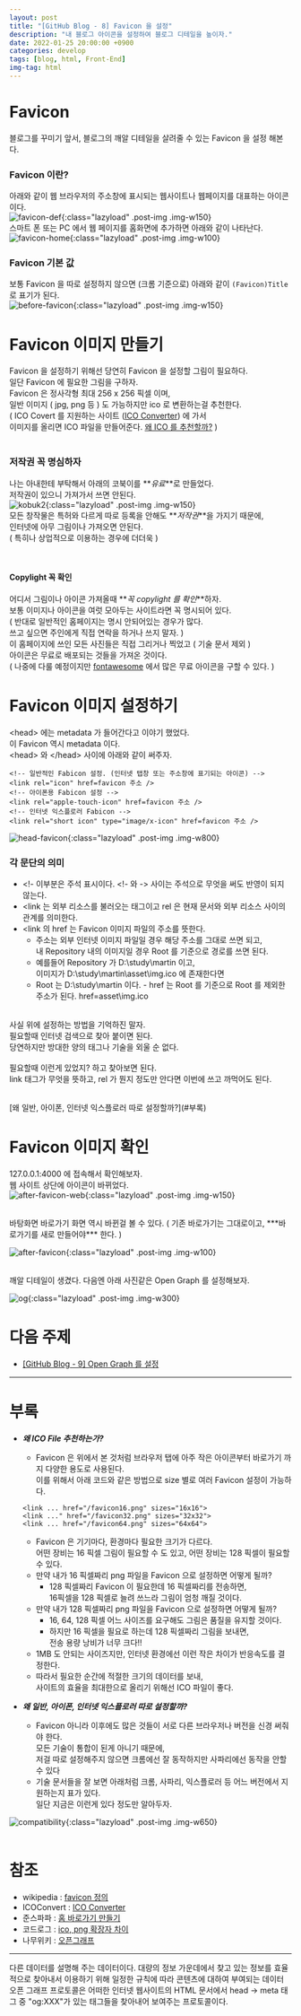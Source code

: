 ```yaml
---
layout: post
title: "[GitHub Blog - 8] Favicon 을 설정"
description: "내 블로그 아이콘을 설정하여 블로그 디테일을 높이자."
date: 2022-01-25 20:00:00 +0900
categories: develop
tags: [blog, html, Front-End]
img-tag: html
---
```


# Favicon

블로그를 꾸미기 앞서, 블로그의 깨알 디테일을 살려줄 수 있는 Favicon 을 설정 해본다.

### Favicon 이란?

아래와 같이 웹 브라우저의 주소창에 표시되는 웹사이트나 웹페이지를 대표하는 아이콘이다.  
![favicon-def](/assets/img/post-img/favicon/favicon.png){:class="lazyload" .post-img .img-w150}  
스마트 폰 또는 PC 에서 웹 페이지를 홈화면에 추가하면 아래와 같이 나타난다.  
![favicon-home](/assets/img/post-img/favicon/favicon-home.png){:class="lazyload" .post-img .img-w100}

### Favicon 기본 값

보통 Favicon 을 따로 설정하지 않으면 (크롬 기준으로) 아래와 같이 `(Favicon)Title` 로 표기가 된다.  
![before-favicon](/assets/img/post-img//favicon/web-favicon.png){:class="lazyload" .post-img .img-w150}

# Favicon 이미지 만들기

Favicon 을 설정하기 위해선 당연히 Favicon 을 설정할 그림이 필요하다.  
일단 Favicon 에 필요한 그림을 구하자.  
Favicon 은 정사각형 최대 256 x 256 픽셀 이며,  
일반 이미지 ( jpg, png 등 ) 도 가능하지만 ico 로 변환하는걸 추천한다.  
( ICO Covert 를 지원하는 사이트 ([ICO Converter][icoconvert-link]) 에 가서  
이미지를 올리면 ICO 파일을 만들어준다. [왜 ICO 를 추천할까?](#부록) )  
<br>

### 저작권 꼭 명심하자

나는 아내한테 부탁해서 아래의 코북이를 **_유료_**로 만들었다.  
저작권이 있으니 가져가서 쓰면 안된다.  
![kobuk2](/assets/img/post-img//favicon/kobuk2.png){:class="lazyload" .post-img .img-w150}  
모든 창작물은 특허와 다르게 따로 등록을 안해도 **_저작권_**을 가지기 때문에,  
인터넷에 아무 그림이나 가져오면 안된다.  
( 특히나 상업적으로 이용하는 경우에 더더욱 )

<br>

#### Copylight 꼭 확인

어디서 그림이나 아이콘 가져올때 **_꼭 copylight 를 확인_**하자.  
보통 이미지나 아이콘을 여럿 모아두는 사이트라면 꼭 명시되어 있다.  
( 반대로 일반적인 홈페이지는 명시 안되어있는 경우가 많다.  
쓰고 싶으면 주인에게 직접 연락을 하거나 쓰지 말자. )  
이 홈페이지에 쓰인 모든 사진들은 직접 그리거나 찍었고 ( 기술 문서 제외 )  
아이콘은 무료로 배포되는 것들을 가져온 것이다.  
( 나중에 다룰 예정이지만 [fontawesome][fontawesome-link] 에서 많은 무료 아이콘을 구할 수 있다. )

# Favicon 이미지 설정하기

\<head> 에는 <span class="tooltip" id="id-1">metadata</span> 가 들어간다고 이야기 했었다.  
이 Favicon 역시 metadata 이다.  
\<head> 와 \</head> 사이에 아래와 같이 써주자.

```
<!-- 일반적인 Fabicon 설정. (인터넷 탭창 또는 주소창에 표기되는 아이콘) -->
<link rel="icon" href=favicon 주소 />
<!-- 아이폰용 Fabicon 설정 -->
<link rel="apple-touch-icon" href=favicon 주소 />
<!-- 인터넷 익스플로러 Fabicon -->
<link rel="short icon" type="image/x-icon" href=favicon 주소 />
```

![head-favicon](/assets/img/post-img/favicon/head-favicon.png){:class="lazyload" .post-img .img-w800}

### 각 문단의 의미

- <!- 이부분은 주석 표시이다. <!- 와 -> 사이는 주석으로 무엇을 써도 반영이 되지 않는다.
- \<link 는 외부 리소스를 불러오는 태그이고 rel 은 현재 문서와 외부 리소스 사이의 관계를 의미한다.
- \<link 의 href 는 Favicon 이미지 파일의 주소를 뜻한다.  
   - 주소는 외부 인터넷 이미지 파일일 경우 해당 주소를 그대로 쓰면 되고,  
   내 Repository 내의 이미지일 경우 Root 를 기준으로 경로를 쓰면 된다.  
   - 예를들어 Repository 가 D:\study\martin 이고,  
   이미지가 D:\study\martin\asset\img.ico 에 존재한다면  
   - Root 는 D:\study\martin 이다. - href 는 Root 를 기준으로 Root 를 제외한 주소가 된다. href=asset\img.ico  
  <br>

사실 위에 설정하는 방법을 기억하진 말자.  
필요할때 인터넷 검색으로 찾아 붙이면 된다.  
당연하지만 방대한 양의 태그나 기술을 외울 순 없다.  
<br>
필요할때 이런게 있었지? 하고 찾아보면 된다.  
link 태그가 무엇을 뜻하고, rel 가 뭔지 정도만 안다면 이번에 쓰고 까먹어도 된다.

<br>
[왜 일반, 아이폰, 인터넷 익스플로러 따로 설정할까?](#부록)

<br>


# Favicon 이미지 확인

127.0.0.1:4000 에 접속해서 확인해보자.  
웹 사이트 상단에 아이콘이 바뀌었다.  
![after-favicon-web](/assets/img/post-img/favicon/web-favicon-after.png){:class="lazyload" .post-img .img-w150}

<br>
바탕화면 바로가기 화면 역시 바뀐걸 볼 수 있다.   
( 기존 바로가기는 그대로이고, ***바로가기를 새로 만들어야*** 한다. )

![after-favicon](/assets/img/post-img/favicon/after-favicon.png){:class="lazyload" .post-img .img-w100}

<br>
깨알 디테일이 생겼다.  
다음엔 아래 사진같은 <span class="tooltip" id="id-2">Open Graph</span> 를 설정해보자.

![og](/assets/img/post-img/favicon/og.png){:class="lazyload" .post-img .img-w300}

# 다음 주제

- [[GitHub Blog - 9] Open Graph 를 설정][og-link]

<hr>

# 부록

- **_왜 ICO File 추천하는가?_**

  - Favicon 은 위에서 본 것처럼 브라우저 탭에 아주 작은 아이콘부터 바로가기 까지 다양한 용도로 사용된다.  
    이를 위해서 아래 코드와 같은 방법으로 size 별로 여러 Favicon 설정이 가능하다.

  ```
  <link ... href="/favicon16.png" sizes="16x16">
  <link ..." href="/favicon32.png" sizes="32x32">
  <link ... href="/favicon64.png" sizes="64x64">
  ```

  - Favicon 은 기기마다, 환경마다 필요한 크기가 다르다.  
    어떤 장비는 16 픽셀 그림이 필요할 수 도 있고, 어떤 장비는 128 픽셀이 필요할 수 있다.
  - 만약 내가 16 픽셀짜리 png 파일을 Favicon 으로 설정하면 어떻게 될까?
    - 128 픽셀짜리 Favicon 이 필요한데 16 픽셀짜리를 전송하면,  
      16픽셀을 128 픽셀로 늘려 쓰느라 그림이 엄청 깨질 것이다.
  - 만약 내가 128 픽셀짜리 png 파일을 Favicon 으로 설정하면 어떻게 될까?
    - 16, 64, 128 픽셀 어느 사이즈를 요구해도 그림은 품질을 유지할 것이다.
    - 하지만 16 픽셀을 필요로 하는데 128 픽셀짜리 그림을 보내면,  
      전송 용량 낭비가 너무 크다!!
  - 1MB 도 안되는 사이즈지만, 인터넷 환경에선 이런 작은 차이가 반응속도를 결정한다.
  - 따라서 필요한 순간에 적절한 크기의 데이터를 보내,  
    사이트의 효율을 최대한으로 올리기 위해선 ICO 파일이 좋다.

- **_왜 일반, 아이폰, 인터넷 익스플로러 따로 설정할까?_**
  - Favicon 아니라 이후에도 많은 것들이 서로 다른 브라우저나 버전을 신경 써줘야 한다.  
    모든 기술이 통합이 된게 아니기 때문에,  
    저걸 따로 설정해주지 않으면 크롬에선 잘 동작하지만
    사파리에선 동작을 안할 수 있다
  - 기술 문서들을 잘 보면 아래처럼 크롬, 사파리, 익스플로러 등 어느 버전에서 지원하는지 표가 있다.  
    일단 지금은 이런게 있다 정도만 알아두자.

![compatibility](/assets/img/post-img/favicon/compatibility.png){:class="lazyload" .post-img .img-w650}  
<br>

# 참조

- wikipedia : [favicon 정의][favicon-wiki-link]
- ICOConvert : [ICO Converter][icoconvert-link]
- 준스파파 : [홈 바로가기 만들기][홈바로가기-link]
- 코드로그 : [ico, png 확장자 차이][ico vs png-link]
- 나무위키 : [오픈그래프][og-def-link]

<hr>
<div class="tooltip-desc">
    <div class="tooltip-description" id="desc-1">
    다른 데이터를 설명해 주는 데이터이다. 대량의 정보 가운데에서 찾고 있는 정보를 효율적으로 찾아내서 이용하기 위해 일정한 규칙에 따라 콘텐츠에 대하여 부여되는 데이터
    </div>
    <div class="tooltip-description" id="desc-2">
    오픈 그래프 프로토콜은 어떠한 인터넷 웹사이트의 HTML 문서에서 head -> meta 태그 중 "og:XXX"가 있는 태그들을 찾아내어 보여주는 프로토콜이다.
    </div>
</div>

[favicon-wiki-link]: https://ko.wikipedia.org/wiki/%ED%8C%8C%EB%B9%84%EC%BD%98
[icoconvert-link]: https://icoconvert.com/
[파피콘만드는방법-link]: https://ux.stories.pe.kr/106
[홈바로가기-link]: https://m.blog.naver.com/PostView.naver?isHttpsRedirect=true&blogId=nainside&logNo=221504373274
[ico vs png-link]: https://simigeum.tistory.com/18
[og-def-link]: https://namu.wiki/w/%EC%98%A4%ED%94%88%20%EA%B7%B8%EB%9E%98%ED%94%84%20%ED%94%84%EB%A1%9C%ED%86%A0%EC%BD%9C
[fontawesome-link]: https://fontawesome.com/
[og-link]: /develop/2022/01/29/open-graph.html
